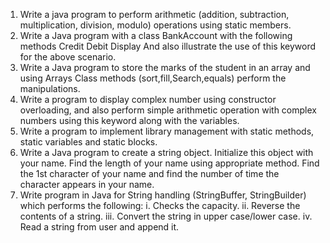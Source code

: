 1. Write a java program to perform arithmetic (addition, subtraction, multiplication, 
division, modulo) operations using static members.
2. Write a Java program with a class BankAccount with the following methods
Credit
Debit
Display
And also illustrate the use of this keyword for the above scenario.
3. Write a Java program to store the marks of the student in an array and using Arrays
Class methods (sort,fill,Search,equals) perform the manipulations.
4. Write a program to display complex number using constructor overloading, and also 
perform simple arithmetic operation with complex numbers using this keyword along 
with the variables. 
5. Write a program to implement library management with static methods, static variables 
and static blocks. 
6. Write a Java program to create a string object. Initialize this object with your name. Find 
the length of your name using appropriate method. Find the 1st character of your name 
and find the number of time the character appears in your name. 
7. Write program in Java for String handling (StringBuffer, StringBuilder) which performs 
the following:
i. Checks the capacity.
ii. Reverse the contents of a string.
iii. Convert the string in upper case/lower case.
iv. Read a string from user and append it.
